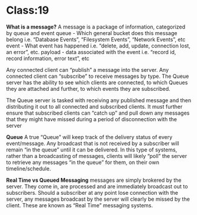 # Class:19

**What is a message?**
A message is a package of information, categorized by queue and event queue - Which general bucket does this message belong i.e. “Database Events”, “Filesystem Events”, “Network Events”, etc event - What event has happened i.e. “delete, add, update, connection lost, an error”, etc. payload - data associated with the event i.e. “record id, record information, error text”, etc

Any connected client can “publish” a message into the server. Any connected client can “subscribe” to receive messages by type. The Queue server has the ability to see which clients are connected, to which Queues they are attached and further, to which events they are subscribed.

The Queue server is tasked with receiving any published message and then distributing it out to all connected and subscribed clients. It must further ensure that subscribed clients can “catch up” and pull down any messages that they might have missed during a period of disconnection with the server

**Queue**
A true “Queue” will keep track of the delivery status of every event/message. Any broadcast that is not received by a subscriber will remain “in the queue” until it can be delivered. In this type of systems, rather than a broadcasting of messages, clients will likely “poll” the server to retrieve any messages “in the queue” for them, on their own timeline/schedule.

**Real Time vs Queued Messaging**
messages are simply brokered by the server. They come in, are processed and are immediately broadcast out to subscribers. Should a subscriber at any point lose connection with the server, any messages broadcast by the server will clearly be missed by the client. These are known as “Real Time” messaging systems.